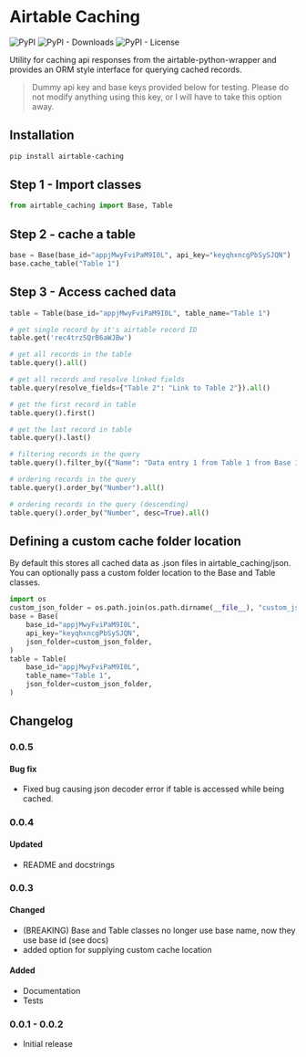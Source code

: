 # Airtable Caching
![PyPI](https://img.shields.io/pypi/v/airtable_caching)
![PyPI - Downloads](https://img.shields.io/pypi/dm/airtable_caching)
![PyPI - License](https://img.shields.io/pypi/l/airtable_caching)

Utility for caching api responses from the airtable-python-wrapper and provides an ORM style interface for querying cached records.

>Dummy api key and base keys provided below for testing. Please do not modify anything using this key, or I will have to take this option away.

## Installation
```bash
pip install airtable-caching
```

## Step 1 - Import classes
```python
from airtable_caching import Base, Table
```

## Step 2 - cache a table
```python
base = Base(base_id="appjMwyFviPaM9I0L", api_key="keyqhxncgPbSySJQN")
base.cache_table("Table 1")
```

## Step 3 - Access cached data
```python
table = Table(base_id="appjMwyFviPaM9I0L", table_name="Table 1")

# get single record by it's airtable record ID
table.get('rec4trz5QrB6aWJBw')

# get all records in the table
table.query().all()

# get all records and resolve linked fields
table.query(resolve_fields={"Table 2": "Link to Table 2"}).all()

# get the first record in table
table.query().first()

# get the last record in table
table.query().last()

# filtering records in the query
table.query().filter_by({"Name": "Data entry 1 from Table 1 from Base 1"}).all()

# ordering records in the query
table.query().order_by("Number").all()

# ordering records in the query (descending)
table.query().order_by("Number", desc=True).all()
```

## Defining a custom cache folder location
By default this stores all cached data as .json files in airtable_caching/json. You can optionally pass a custom folder location to the Base and Table classes.
```python
import os
custom_json_folder = os.path.join(os.path.dirname(__file__), "custom_json")
base = Base(
    base_id="appjMwyFviPaM9I0L",
    api_key="keyqhxncgPbSySJQN",
    json_folder=custom_json_folder,
)
table = Table(
    base_id="appjMwyFviPaM9I0L",
    table_name="Table 1",
    json_folder=custom_json_folder,
)
```

## Changelog
### 0.0.5
#### Bug fix
- Fixed bug causing json decoder error if table is accessed while being cached.

### 0.0.4
#### Updated
- README and docstrings

### 0.0.3
#### Changed
- (BREAKING) Base and Table classes no longer use base name, now they use base id (see docs)
- added option for supplying custom cache location

#### Added
- Documentation
- Tests
    
### 0.0.1 - 0.0.2
- Initial release


